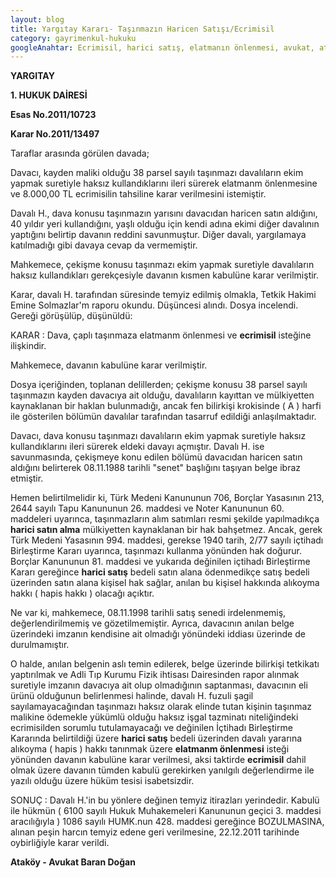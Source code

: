```yaml
---
layout: blog
title: Yargıtay Kararı- Taşınmazın Haricen Satışı/Ecrimisil 
category: gayrimenkul-hukuku
googleAnahtar: Ecrimisil, harici satış, elatmanın önlenmesi, avukat, ataköy avukat, Avukat Baran Doğan
---
```

**YARGITAY**

**1. HUKUK DAİRESİ**

**Esas No.2011/10723**

**Karar No.2011/13497**

Taraflar arasında görülen davada;

Davacı, kayden maliki olduğu 38 parsel sayılı taşınmazı davalıların ekim yapmak suretiyle haksız kullandıklarını ileri sürerek elatmanm önlenmesine ve 8.000,00 TL ecrimisilin tahsiline karar verilmesini istemiştir.

Davalı H., dava konusu taşınmazın yarısını davacıdan haricen satın aldığını, 40 yıldır yeri kullandığını, yaşlı olduğu için kendi adına ekimi diğer davalının yaptığını belirtip davanın reddini savunmuştur. Diğer davalı, yargılamaya katılmadığı gibi davaya cevap da vermemiştir.

Mahkemece, çekişme konusu taşınmazı ekim yapmak suretiyle davalıların haksız kullandıkları gerekçesiyle davanın kısmen kabulüne karar verilmiştir.

Karar, davalı H. tarafından süresinde temyiz edilmiş olmakla, Tetkik Hakimi Emine Solmazlar'm raporu okundu. Düşüncesi alındı. Dosya incelendi. Gereği görüşülüp, düşünüldü:

KARAR : Dava, çaplı taşınmaza elatmanm önlenmesi ve **ecrimisil** isteğine ilişkindir.

Mahkemece, davanın kabulüne karar verilmiştir.

Dosya içeriğinden, toplanan delillerden; çekişme konusu 38 parsel sayılı taşınmazın kayden davacıya ait olduğu, davalıların kayıttan ve mülkiyetten kaynaklanan bir haklan bulunmadığı, ancak fen bilirkişi krokisinde ( A ) harfi ile gösterilen bölümün davalılar tarafından tasarruf edildiği anlaşılmaktadır.

Davacı, dava konusu taşınmazı davalıların ekim yapmak suretiyle haksız kullandıklarını ileri sürerek eldeki davayı açmıştır. Davalı H. ise savunmasında, çekişmeye konu edilen bölümü davacıdan haricen satın aldığını belirterek 08.11.1988 tarihli "senet" başlığını taşıyan belge ibraz etmiştir.

Hemen belirtilmelidir ki, Türk Medeni Kanununun 706, Borçlar Yasasının 213, 2644 sayılı Tapu Kanununun 26. maddesi ve Noter Kanununun 60. maddeleri uyarınca, taşınmazların alım satımları resmi şekilde yapılmadıkça **harici satın alma** mülkiyetten kaynaklanan bir hak bahşetmez. Ancak, gerek Türk Medeni Yasasının 994. maddesi, gerekse 1940 tarih, 2/77 sayılı içtihadı Birleştirme Kararı uyarınca, taşınmazı kullanma yönünden hak doğurur. Borçlar Kanununun 81. maddesi ve yukarıda değinilen içtihadı Birleştirme Kararı gereğince **harici satış** bedeli satın alana ödenmedikçe satış bedeli üzerinden satın alana kişisel hak sağlar, anılan bu kişisel hakkında alıkoyma hakkı ( hapis hakkı ) olacağı açıktır.

Ne var ki, mahkemece, 08.11.1998 tarihli satış senedi irdelenmemiş, değerlendirilmemiş ve gözetilmemiştir. Ayrıca, davacının anılan belge üzerindeki imzanın kendisine ait olmadığı yönündeki iddiası üzerinde de durulmamıştır.

O halde, anılan belgenin aslı temin edilerek, belge üzerinde bilirkişi tetkikatı yaptırılmak ve Adli Tıp Kurumu Fizik ihtisası Dairesinden rapor alınmak suretiyle imzanın davacıya ait olup olmadığının saptanması, davacının eli ürünü olduğunun belirlenmesi halinde, davalı H. fuzuli şagil sayılamayacağından taşınmazı haksız olarak elinde tutan kişinin taşınmaz malikine ödemekle yükümlü olduğu haksız işgal tazminatı niteliğindeki ecrimisilden sorumlu tutulamayacağı ve değinilen İçtihadı Birleştirme Kararında belirtildiği üzere **harici satış** bedeli üzerinden davalı yararına alıkoyma ( hapis ) hakkı tanınmak üzere **elatmanm önlenmesi** isteği yönünden davanın kabulüne karar verilmesi, aksi taktirde **ecrimisil** dahil olmak üzere davanın tümden kabulü gerekirken yanılgılı değerlendirme ile yazılı olduğu üzere hüküm tesisi isabetsizdir.

SONUÇ : Davalı H.'in bu yönlere değinen temyiz itirazları yerindedir. Kabulü ile hükmün ( 6100 sayılı Hukuk Muhakemeleri Kanununun geçici 3. maddesi aracılığıyla ) 1086 sayılı HUMK.nun 428. maddesi gereğince BOZULMASINA, alınan peşin harcın temyiz edene geri verilmesine, 22.12.2011 tarihinde oybirliğiyle karar verildi.

**Ataköy - Avukat Baran Doğan**

